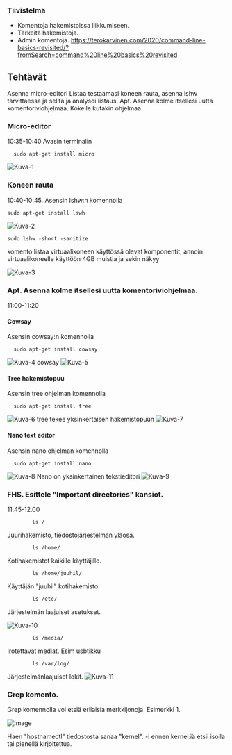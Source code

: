 ### Tiivistelmä
- Komentoja hakemistoissa liikkumiseen. 
- Tärkeitä hakemistoja.
- Admin komentoja.
https://terokarvinen.com/2020/command-line-basics-revisited/?fromSearch=command%20line%20basics%20revisited
## Tehtävät 
Asenna micro-editori
Listaa testaamasi koneen rauta, asenna lshw tarvittaessa ja selitä ja analysoi listaus.
Apt. Asenna kolme itsellesi uutta komentoriviohjelmaa. Kokeile kutakin ohjelmaa.

### Micro-editor
10:35-10:40 Avasin terminalin 

      sudo apt-get install micro
      
![Kuva-1](t1.png)

### Koneen rauta
10:40-10:45. Asensin lshw:n komennolla

    sudo apt-get install lswh

![Kuva-2](t2.png)

    
    sudo lshw -short -sanitize
    
komento listaa virtuaalikoneen käyttössä olevat komponentit, annoin virtuaalikoneelle käyttöön  4GB muistia ja sekin näkyy 


![Kuva-3](t3.png)



### Apt. Asenna kolme itsellesi uutta komentoriviohjelmaa. 
11:00-11:20
#### Cowsay 
Asensin cowsay:n komennolla

      sudo apt-get install cowsay
      
      
![Kuva-4](t4.png)
cowsay
![Kuva-5](t5.png)

#### Tree hakemistopuu
Asensin tree ohjelman komennolla

     
      sudo apt-get install tree
      
      
![Kuva-6](t6.png)
tree tekee yksinkertaisen hakemistopuun
![Kuva-7](t7.png)

#### Nano text editor
Asensin nano ohjelman komennolla

      sudo apt-get install nano
      
![Kuva-8](t8.png)
Nano on yksinkertainen tekstieditori
![Kuva-9](t9.png)

### FHS. Esittele "Important directories" kansiot.
11.45-12.00

            ls /
            
Juurihakemisto, tiedostojärjestelmän yläosa.
            
            ls /home/
            
Kotihakemistot kaikille käyttäjille.
            
            ls /home/juuhil/

Käyttäjän "juuhil" kotihakemisto.           
            
            ls /etc/
           
Järjestelmän laajuiset asetukset.

![Kuva-10](t10.png)

            ls /media/

Irotettavat mediat. Esim usbtikku

            ls /var/log/
            
Järjestelmänlaajuiset lokit.
![Kuva-11](t11.png)

### Grep komento.
Grep komennolla voi etsiä erilaisia merkkijonoja.
Esimerkki 1. 

![image](https://user-images.githubusercontent.com/122887067/214014185-86fc0e8d-4803-4bf8-8acc-174dfeac1ea8.png)

Haen "hostnamectl" tiedostosta sanaa "kernel". -i ennen kernel:iä etsii isolla tai pienellä kirjoitettua. 

